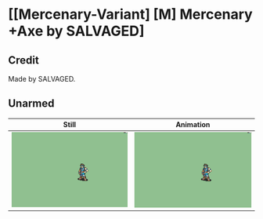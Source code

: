 # [\[Mercenary-Variant\] \[M\] Mercenary +Axe by SALVAGED]

## Credit

Made by SALVAGED.
	
## Unarmed

| Still | Animation |
| :---: | :-------: |
| ![Unarmed still](./Unarmed_000.png) | ![Unarmed animation](./Unarmed.gif) |

